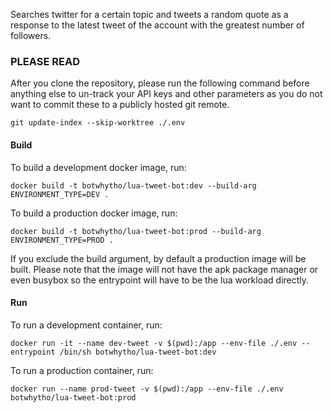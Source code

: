 Searches twitter for a certain topic and tweets a random quote as a response to the latest tweet of the account with the greatest number of followers.

### PLEASE READ


After you clone the repository, please run the following command before anything else to un-track your API keys and other parameters as you do not want to commit these to a publicly hosted git remote.

```
git update-index --skip-worktree ./.env
```

#### Build

To build a development docker image, run:

```
docker build -t botwhytho/lua-tweet-bot:dev --build-arg ENVIRONMENT_TYPE=DEV .
```
To build a production docker image, run:

```
docker build -t botwhytho/lua-tweet-bot:prod --build-arg ENVIRONMENT_TYPE=PROD .
```

If you exclude the build argument, by default a production image will be built. Please note that the image will not have the apk package manager or even busybox so the entrypoint will have to be the lua workload directly.

#### Run

To run a development container, run:

```
docker run -it --name dev-tweet -v $(pwd):/app --env-file ./.env --entrypoint /bin/sh botwhytho/lua-tweet-bot:dev
```

To run a production container, run:

```
docker run --name prod-tweet -v $(pwd):/app --env-file ./.env botwhytho/lua-tweet-bot:prod
```
